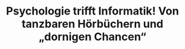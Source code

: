 ---
id: "pti-04-spotlight" # nochmal überlegen
method: "Projektseminare"
institution: "Fakultät für Mathematik, Informatik und Naturwissenschaften, Fakultät für Pychologie und Bewegungswissenschaft"
title: "Psychologie trifft Informatik! Von tanzbaren Hörbüchern und „dornigen Chancen“"
title_project:
title_short: "Psychologie trifft Informatik – Von der Erhebung bis zur Auswertung komplexer Daten"
period: "Apr 23 ­­- Mar 24 (12 months)"
foerderlinie: "Fachspezifische Data Literacy"
round: "2"
filter: "spotlights"
lecture2go: "71037"
uhh_url: "https://www.hcl.uni-hamburg.de/ddlitlab/data-literacy-lehrlabor/spotlight-dl-lehrlabor-interviewreihe/spotlight-folge-04.html"
contributors: "Habiba Schiller, Larissa Gebken, Dr. Matthias Pillny"
quote:
spotlight_interview: "Ja"
text: |
    Was beeinflusst die eigene, spontane psychische Verfassung das Musikhörverhalten? Studierende der Informatik und der Psychologie sind in diesem interdisziplinären Projektseminar zusammengekommen, um mittels Spotify und Smartwatch eine Datenerhebung und -Ausführung von Grund auf mit Python und Machine Learning kennenzulernen. Das Ziel: Den Musikgeschmack für die psychische Gesundheit zu hacken! Dabei lernten sie nicht nur wertvolles Praxiswissen für ihr künftiges Berufsleben – sondern auch, dass Rückschläge und Hürdenüberwindung bei der Arbeit mit komplexen Daten einfach dazu gehören.

    Dr. Larissa Gebken und Dr. Matthias Pillny haben gemeinsam im Team mit Habiba Schiller, Junbo Huang und Tibebu Tesfaye Biru das interdisziplinäre Lehrprojekt „Psychologie trifft Informatik – von der Erhebung bis Auswertung komplexer Daten“ entwickelt und es erfolgreich im Jahr 2023 und 2024 durchgeführt. Das Lehrprojekt wurde vom Digital and Data Literacy in Teaching Lab (kurz: DDLitLab) gefördert und fand sowohl am Fachbereich für Informatik sowie der Psychologie der Universität Hamburg statt.

    Das Ziel: Studierende der Psychologie und Informatik an eine praxisnahe, realistische und berufsvorbereitende Erhebung und Auswertung komplexer Daten heranführen.

image: "https://assets.rrz.uni-hamburg.de/instance_assets/zentrale/21489731/spotlight-data-literacy-lehrlabor--04--pti-gebken-pillny--414x733-ff2885bf6078045dfa165e5626992e96475c0207.png"
image_credit: "UHH / Pawlowski"
link_external:
stine:
podcast: "https://www.pod.uni-hamburg.de/1/blog/16__/file/16/s/webplayer/c/episode/Dynamisches-Duo_Podcast_final.mp3"
---
